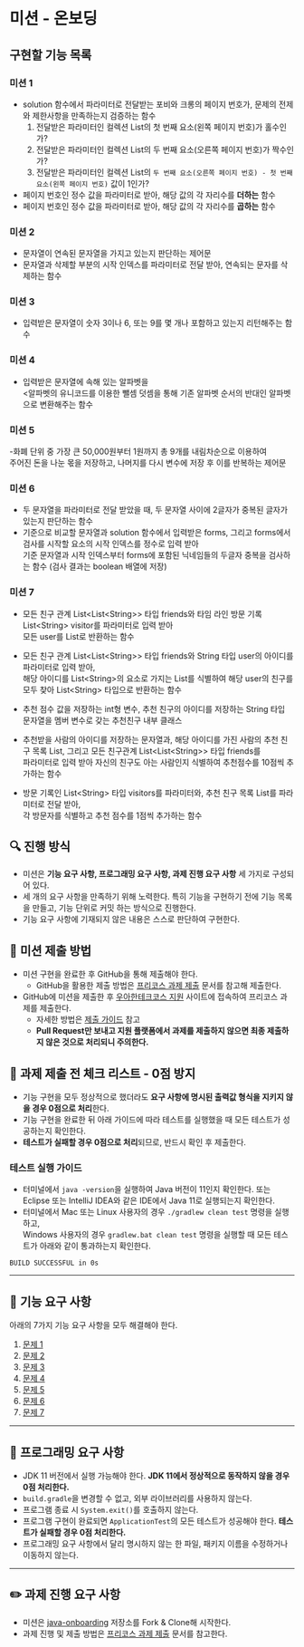 # 미션 - 온보딩

## 구현할 기능 목록

### 미션 1
- solution 함수에서 파라미터로 전달받는 포비와 크롱의 페이지 번호가, 문제의 전제와 제한사항을 만족하는지 검증하는 함수
    1. 전달받은 파라미터인 컬렉션 List의 첫 번째 요소(왼쪽 페이지 번호)가 홀수인가?
    2. 전달받은 파라미터인 컬렉션 List의 두 번째 요소(오른쪽 페이지 번호)가 짝수인가?
    3. 전달받은 파라미터인 컬렉션 List의 `두 번째 요소(오른쪽 페이지 번호) - 첫 번째 요소(왼쪽 페이지 번호)` 값이 1인가?
- 페이지 번호인 정수 값을 파라미터로 받아, 해당 값의 각 자리수를 **더하는** 함수
- 페이지 번호인 정수 값을 파라미터로 받아, 해당 값의 각 자리수를 **곱하는** 함수

### 미션 2
- 문자열이 연속된 문자열을 가지고 있는지 판단하는 제어문
- 문자열과 삭제할 부분의 시작 인덱스를 파라미터로 전달 받아, 연속되는 문자를 삭제하는 함수

### 미션 3
- 입력받은 문자열이 숫자 3이나 6, 또는 9를 몇 개나 포함하고 있는지 리턴해주는 함수

### 미션 4
- 입력받은 문자열에 속해 있는 알파벳을  
<알파벳의 유니코드를 이용한 뺄셈 덧셈을 통해 기존 알파벳 순서의 반대인 알파벳으로 변환해주는 함수

### 미션 5
-화폐 단위 중 가장 큰 50,000원부터 1원까지 총 9개를 내림차순으로 이용하여  
주어진 돈을 나눈 몫을 저장하고, 나머지를 다시 변수에 저장 후 이를 반복하는 제어문 

### 미션 6
- 두 문자열을 파라미터로 전달 받았을 때, 두 문자열 사이에 2글자가 중복된 글자가 있는지 판단하는 함수
- 기준으로 비교할 문자열과 solution 함수에서 입력받은 forms, 그리고 forms에서 검사를 시작할 요소의 시작 인덱스를 정수로 입력 받아  
기준 문자열과 시작 인덱스부터 forms에 포함된 닉네임들의 두글자 중복을 검사하는 함수 (검사 결과는 boolean 배열에 저장)

### 미션 7
- 모든 친구 관계 List\<List\<String\>\> 타입 friends와 타임 라인 방문 기록 List\<String\> visitor를 파라미터로 입력 받아  
모든 user를 List로 반환하는 함수


- 모든 친구 관계 List\<List\<String\>\> 타입 friends와 String 타입 user의 아이디를 파라미터로 입력 받아,  
해당 아이디를 List\<String\>의 요소로 가지는 List를 식별하여 해당 user의 친구를 모두 찾아 List\<String\> 타입으로 반환하는 함수


- 추천 점수 값을 저장하는 int형 변수, 추천 친구의 아이디를 저장하는 String 타입 문자열을 멤버 변수로 갖는 추천친구 내부 클래스


- 추천받을 사람의 아이디를 저장하는 문자열과, 해당 아이디를 가진 사람의 추천 친구 목록 List, 그리고 모든 친구관계 List\<List\<String\>\> 타입 friends를  
파라미터로 입력 받아 자신의 친구도 아는 사람인지 식별하여 추천점수를 10점씩 추가하는 함수


- 방문 기록인 List\<String\> 타입 visitors를 파라미터와, 추천 친구 목록 List를 파라미터로 전달 받아,  
각 방문자를 식별하고 추천 점수를 1점씩 추가하는 함수

  

## 🔍 진행 방식

- 미션은 **기능 요구 사항, 프로그래밍 요구 사항, 과제 진행 요구 사항** 세 가지로 구성되어 있다.
- 세 개의 요구 사항을 만족하기 위해 노력한다. 특히 기능을 구현하기 전에 기능 목록을 만들고, 기능 단위로 커밋 하는 방식으로 진행한다.
- 기능 요구 사항에 기재되지 않은 내용은 스스로 판단하여 구현한다.

## 📮 미션 제출 방법

- 미션 구현을 완료한 후 GitHub을 통해 제출해야 한다.
    - GitHub을 활용한 제출 방법은 [프리코스 과제 제출](https://github.com/woowacourse/woowacourse-docs/tree/master/precourse) 문서를 참고해
      제출한다.
- GitHub에 미션을 제출한 후 [우아한테크코스 지원](https://apply.techcourse.co.kr) 사이트에 접속하여 프리코스 과제를 제출한다.
    - 자세한 방법은 [제출 가이드](https://github.com/woowacourse/woowacourse-docs/tree/master/precourse#제출-가이드) 참고
    - **Pull Request만 보내고 지원 플랫폼에서 과제를 제출하지 않으면 최종 제출하지 않은 것으로 처리되니 주의한다.**

## 🚨 과제 제출 전 체크 리스트 - 0점 방지

- 기능 구현을 모두 정상적으로 했더라도 **요구 사항에 명시된 출력값 형식을 지키지 않을 경우 0점으로 처리**한다.
- 기능 구현을 완료한 뒤 아래 가이드에 따라 테스트를 실행했을 때 모든 테스트가 성공하는지 확인한다.
- **테스트가 실패할 경우 0점으로 처리**되므로, 반드시 확인 후 제출한다.

### 테스트 실행 가이드

- 터미널에서 `java -version`을 실행하여 Java 버전이 11인지 확인한다. 또는 Eclipse 또는 IntelliJ IDEA와 같은 IDE에서 Java 11로 실행되는지 확인한다.
- 터미널에서 Mac 또는 Linux 사용자의 경우 `./gradlew clean test` 명령을 실행하고,   
  Windows 사용자의 경우  `gradlew.bat clean test` 명령을 실행할 때 모든 테스트가 아래와 같이 통과하는지 확인한다.

```
BUILD SUCCESSFUL in 0s
```

---

## 🚀 기능 요구 사항
아래의 7가지 기능 요구 사항을 모두 해결해야 한다.

1. [문제 1](./docs/PROBLEM1.md)
2. [문제 2](./docs/PROBLEM2.md)
3. [문제 3](./docs/PROBLEM3.md)
4. [문제 4](./docs/PROBLEM4.md)
5. [문제 5](./docs/PROBLEM5.md)
6. [문제 6](./docs/PROBLEM6.md)
7. [문제 7](./docs/PROBLEM7.md)

---

## 🎯 프로그래밍 요구 사항

- JDK 11 버전에서 실행 가능해야 한다. **JDK 11에서 정상적으로 동작하지 않을 경우 0점 처리한다.**
- `build.gradle`을 변경할 수 없고, 외부 라이브러리를 사용하지 않는다.
- 프로그램 종료 시 `System.exit()`를 호출하지 않는다.
- 프로그램 구현이 완료되면 `ApplicationTest`의 모든 테스트가 성공해야 한다. **테스트가 실패할 경우 0점 처리한다.**
- 프로그래밍 요구 사항에서 달리 명시하지 않는 한 파일, 패키지 이름을 수정하거나 이동하지 않는다.

---

## ✏️ 과제 진행 요구 사항

- 미션은 [java-onboarding](https://github.com/woowacourse-precourse/java-onboarding) 저장소를 Fork & Clone해 시작한다.
- 과제 진행 및 제출 방법은 [프리코스 과제 제출](https://github.com/woowacourse/woowacourse-docs/tree/master/precourse) 문서를 참고한다.
